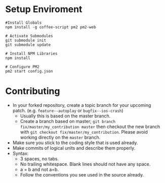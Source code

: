 # Setup Enviroment

```
#Install Globals
npm install -g coffee-script pm2 pm2-web

# Activate Submodules
git submodule init
git submodule update

# Install NPM Libraries
npm install

# Configure PM2
pm2 start config.json
```

# Contributing

* In your forked repository, create a topic branch for your upcoming patch. (e.g. `feature--autoplay` or `bugfix--ios-crash`)
	* Usually this is based on the master branch.
	* Create a branch based on master; `git branch
	fix/master/my_contribution master` then checkout the new branch with `git
	checkout fix/master/my_contribution`.  Please avoid working directly on the `master` branch.
* Make sure you stick to the coding style that is used already.
* Make commits of logical units and describe them properly.
* Syntax:
    * 3 spaces, no tabs.
    * No trailing whitespace. Blank lines should not have any space.
    * a = b and not a=b.
    * Follow the conventions you see used in the source already.
